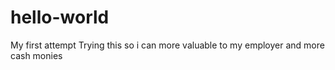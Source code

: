 # hello-world
My first attempt
Trying this so i can more valuable to my employer and more cash monies
